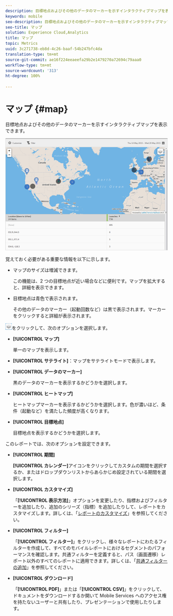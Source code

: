 ```yaml
---
description: 目標地点およびその他のデータのマーカーを示すインタラクティブマップを表示できます。
keywords: mobile
seo-description: 目標地点およびその他のデータのマーカーを示すインタラクティブマップを表示できます。
seo-title: マップ
solution: Experience Cloud,Analytics
title: マップ
topic: Metrics
uuid: 3c271738-eb8d-4c26-baaf-54b247bfc4da
translation-type: tm+mt
source-git-commit: ae16f224eeaeefa29b2e1479270a72694c79aaa0
workflow-type: tm+mt
source-wordcount: '313'
ht-degree: 100%

---
```



# マップ {#map}

目標地点およびその他のデータのマーカーを示すインタラクティブマップを表示できます。

![](assets/map.png)

覚えておく必要がある重要な情報を以下に示します。

* マップのサイズは増減できます。

   この機能は、2 つの目標地点が近い場合などに便利です。マップを拡大すると、詳細を表示できます。
* 目標地点は青色で表示されます。

   その他のデータのマーカー（起動回数など）は黒で表示されます。マーカーをクリックすると詳細が表示されます。

![レイヤー](assets/map_layers.png)をクリックして、次のオプションを選択します。

* **[!UICONTROL マップ]**

   単一のマップを表示します。

* **[!UICONTROL サテライト]**：マップをサテライトモードで表示します。

* **[!UICONTROL データのマーカー]**

   黒のデータのマーカーを表示するかどうかを選択します。

* **[!UICONTROL ヒートマップ]**

   ヒートマップマーカーを表示するかどうかを選択します。色が濃いほど、条件（起動など）を満たした頻度が高くなります。

* **[!UICONTROL 目標地点]**

   目標地点を表示するかどうかを選択します。

このレポートでは、次のオプションを設定できます。

* **[!UICONTROL 期間]**

   **[!UICONTROL カレンダー]**&#x200B;アイコンをクリックしてカスタムの期間を選択するか、またはドロップダウンリストからあらかじめ設定されている期間を選択します。

* **[!UICONTROL カスタマイズ]**

   「**[!UICONTROL 表示方法]**」オプションを変更したり、指標およびフィルターを追加したり、追加のシリーズ（指標）を追加したりして、レポートをカスタマイズします。詳しくは、「[レポートのカスタマイズ](/help/using/usage/reports-customize/t-reports-customize.md)」を参照してください。

* **[!UICONTROL フィルター]**

   「**[!UICONTROL フィルター]**」をクリックし、様々なレポートにわたるフィルターを作成して、すべてのモバイルレポートにおけるセグメントのパフォーマンスを確認します。共通フィルターを定義すると、パス（画面遷移）レポート以外のすべてのレポートに適用できます。詳しくは、「[共通フィルターの追加](/help/using/usage/reports-customize/t-sticky-filter.md)」を参照してください。

* **[!UICONTROL ダウンロード]**

   「**[!UICONTROL PDF]**」または「**[!UICONTROL CSV]**」をクリックして、ドキュメントをダウンロードするか開いて Mobile Services へのアクセス権を持たないユーザーと共有したり、プレゼンテーションで使用したりします。